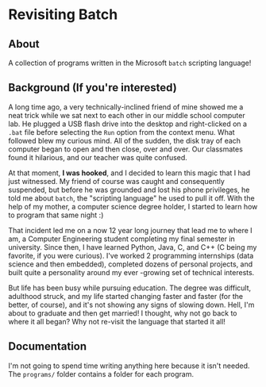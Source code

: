 # Revisiting Batch

## About
A collection of programs written in the Microsoft `batch` scripting language!

## Background (If you're interested)
A long time ago, a very technically-inclined friend of mine showed me a neat trick while we sat
next to each other in our middle school computer lab. He plugged a USB flash drive into the desktop
and right-clicked on a `.bat` file before selecting the `Run` option from the context menu. What
followed blew my curious mind. All of the sudden, the disk tray of each computer began to open and
then close, over and over. Our classmates found it hilarious, and our teacher was quite confused.

At that moment, **I was hooked**, and I decided to learn this magic that I had just witnessed. My
friend of course was caught and consequently suspended, but before he was grounded and lost his
phone privileges, he told me about `batch`, the "scripting language" he used to pull it off. With
the help of my mother, a computer science degree holder, I started to learn how to program that
same night :)

That incident led me on a now 12 year long journey that lead me to where I am, a Computer Engineering
student completing my final semester in university. Since then, I have learned Python, Java, C, and C++
(C being my favorite, if you were curious). I've worked 2 programming internships (data science and
then embedded), completed dozens of personal projects, and built quite a personality around my ever
-growing set of technical interests.

But life has been busy while pursuing education. The degree was difficult, adulthood struck, and my
life started changing faster and faster (for the better, of course), and it's not showing any signs
of slowing down. Hell, I'm about to graduate and then get married! I thought, why not go back to where
it all began? Why not re-visit the language that started it all!

## Documentation
I'm not going to spend time writing anything here because it isn't needed. The `programs/` folder
contains a folder for each program.